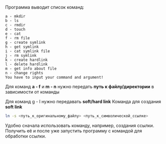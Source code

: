 Программа выводит список команд:
```text
a - mkdir
b - ls
c - rmdir
d - touch
e - cat
f - rm file
g - create symlink
h - get symlink
i - cat symlink file
j - rm symlink
k - create hardlink
l - delete hardlink
m - get info about file
n - change rights
You have to input your command and argument!
```
Для команд **a - f** и **m - n** нужно передать **путь к файлу/директории** в зависимости от команды

Для команд g - l нужно передавать **soft/hard link**
Команда для создания **soft link**

```bash
ln -s <путь_к_оригинальному_файлу> <путь_к_символической_ссылке>
```

Удобно сначала использовать команду, например, создания ссылки. Получить её и после уже запустить программу с командой для обработки ссылки.

